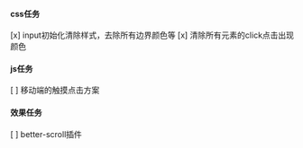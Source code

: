 #### css任务
[x] input初始化清除样式，去除所有边界颜色等
[x] 清除所有元素的click点击出现颜色

#### js任务
[ ] 移动端的触摸点击方案

#### 效果任务
[ ] better-scroll插件
